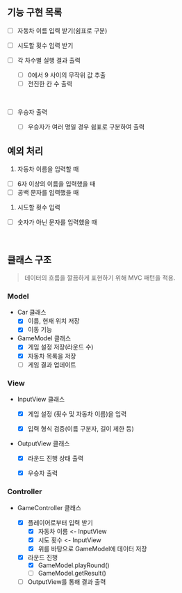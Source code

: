 ## 기능 구현 목록

- [ ] 자동차 이름 입력 받기(쉼표로 구분)

- [ ] 시도할 횟수 입력 받기

- [ ] 각 차수별 실행 결과 출력
  - [ ] 0에서 9 사이의 무작위 값 추출
  - [ ] 전진한 칸 수 출력
  
</br>

- [ ] 우승자 출력
  - [ ] 우승자가 여러 명일 경우 쉼표로 구분하여 출력


## 예외 처리
1. 자동차 이름을 입력할 때
- [ ] 6자 이상의 이름을 입력했을 때
- [ ] 공백 문자를 입력했을 때

1. 시도할 횟수 입력
- [ ] 숫자가 아닌 문자를 입력했을 때

<br/>

## 클래스 구조
> 데이터의 흐름을 깔끔하게 표현하기 위해 MVC 패턴을 적용.

### Model

- Car 클래스
  - [X] 이름, 현재 위치 저장
  - [X] 이동 기능
  
- GameModel 클래스
  - [X] 게임 설정 저장(라운드 수)
  - [X] 자동차 목록을 저장
  - [ ] 게임 결과 업데이트
  
### View

- InputView 클래스
  - [X] 게임 설정 (횟수 및 자동차 이름)을 입력
  - [X] 입력 형식 검증(이름 구분자, 길이 제한 등)


- OutputView 클래스
  - [X] 라운드 진행 상태 출력
  - [X] 우승자 출력


### Controller

- GameController 클래스
  
  - [X] 플레이어로부터 입력 받기
    - [X] 자동차 이름 <- InputView
    - [X] 시도 횟수 <- InputView
    - [X] 위를 바탕으로 GameModel에 데이터 저장
  - [X] 라운드 진행
    - [X] GameModel.playRound()
    - [ ] GameModel.getResult()
  - [ ] OutputView를 통해 결과 출력